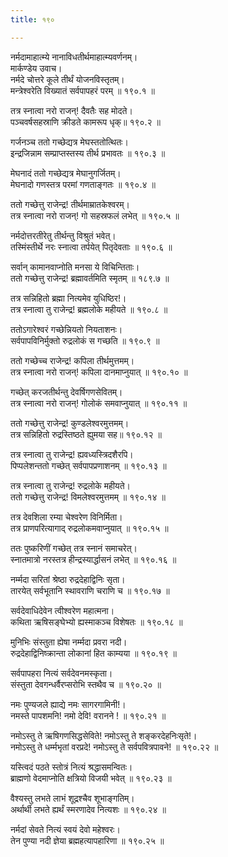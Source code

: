 ```yaml
---
title: १९०

---
```

नर्मदामाहात्म्ये नानाविधतीर्थमाहात्म्यवर्णनम्।  
मार्कण्डेय उवाच।  
नर्मदे चोत्तरे कूले तीर्थं योजनविस्तृतम्।  
मन्त्रेश्वरेति विख्यातं सर्वपापहरं परम् ॥ १९०.१ ॥  
  
तत्र स्नात्वा नरो राजन्! दैवतैः सह मोदते।  
पञ्चवर्षसहस्राणि क्रीडते कामरूप धृक्॥ १९०.२ ॥  
  
गर्जनञ्च ततो गच्छेद्यत्र मेघस्ततोत्थितः।  
इन्द्रजिन्नाम सम्प्राप्तस्तस्य तीर्थ प्रभावतः ॥ १९०.३ ॥  
  
मेघनादं ततो गच्छेद्यत्र मेघानुगर्जितम्।  
मेघनादो गणस्तत्र परमां गणताङ्गतः ॥ १९०.४ ॥  
  
ततो गच्छेत्तु राजेन्द्र! तीर्थमाम्रातकेश्वरम्।  
तत्र स्नात्वा नरो राजन्! गो सहस्रफलं लभेत् ॥ १९०.५ ॥  
  
नर्मदोत्तरतीरेतु तीर्थन्तु विश्रुतं भवेत्।  
तस्मिंस्तीर्थे नरः स्नात्वा तर्पयेत् पितृदेवताः ॥ १९०.६ ॥  
  
सर्वान् कामानवाप्नोति मनसा ये विचिन्तिताः।  
ततो गच्छेत्तु राजेन्द्र! ब्रह्मावर्तमिति स्मृतम् ॥ १८९.७ ॥  
  
तत्र सन्निहितो ब्रह्मा नित्यमेव युधिष्ठिर!।  
तत्र स्नात्वा तु राजेन्द्र! ब्रह्मलोके महीयते ॥ १९०.८ ॥  
  
ततोऽगारेश्वरं गच्छेन्नियतो नियताशनः।  
सर्वपापविनिर्मुक्तो रुद्रलोकं स गच्छति ॥ १९०.९ ॥  
  
ततो गच्छेच्च राजेन्द्र! कपिला तीर्थमुत्तमम्।  
तत्र स्नात्वा नरो राजन्! कपिला दानमाप्नुयात् ॥ १९०.१० ॥  
  
गच्छेत् करजतीर्थन्तु देवर्षिगणसेवितम्।  
तत्र स्नात्वा नरो राजन्! गोलोकं समवाप्नुयात् ॥ १९०.११ ॥  
  
ततो गच्छेत्तु राजेन्द्र! कुण्डलेश्वरमुत्तमम्।  
तत्र सन्निहितो रुद्रस्तिष्ठते ह्युमया सह॥ १९०.१२ ॥  
  
तत्र स्नात्वा तु राजेन्द्र! ह्यवध्यस्त्रिदशैरपि।  
पिप्पलेशन्ततो गच्छेत् सर्वपापप्रणाशनम् ॥ १९०.१३ ॥  
  
तत्र स्नात्वा तु राजेन्द्र! रुद्रलोके महीयते।  
ततो गच्छेत्तु राजेन्द्र! विमलेश्वरमुत्तमम् ॥ १९०.१४ ॥  
  
तत्र देवशिला रम्या चेश्वरेण विनिर्मिता।  
तत्र प्राणपरित्यागाद् रुद्रलोकमवाप्नुयात् ॥ १९०.१५ ॥  
  
ततः पुष्करिणीं गच्छेत् तत्र स्नानं समाचरेत्।  
स्नातमात्रो नरस्तत्र हीन्द्रस्यार्द्धासनं लभेत् ॥ १९०.१६ ॥  
  
नर्म्मदा सरितां श्रेष्ठा रुद्रदेहाद्विनिः सृता।  
तारयेत् सर्वभूतानि स्थावराणि चराणि च ॥ १९०.१७ ॥  
  
सर्वदेवाधिदेवेन त्वीश्वरेण महात्मना।  
कथिता ऋषिसङ्घेभ्यो ह्यस्माकञ्च विशेषतः ॥ १९०.१८ ॥  
  
मुनिभिः संस्तुता ह्येषा नर्म्मदा प्रवरा नदी।  
रुद्रदेहाद्विनिष्क्रान्ता लोकानां हित काम्यया ॥ १९०.१९ ॥  
  
सर्वपापहरा नित्यं सर्वदेवनमस्कृता।  
संस्तुता देवगन्धर्वैरप्सरोभि स्तथैव च ॥ १९०.२० ॥  
  
नमः पुण्यजले ह्याद्ये नमः सागरगामिनी!।  
नमस्ते पापशमनि! नमो देवि! वरानने ! ॥ १९०.२१ ॥  
  
नमोऽस्तु ते ऋषिगणसिद्धसेविते! नमोऽस्तु ते शङ्करदेहनिःसृते!।  
नमोऽस्तु ते धर्म्मभृतां वरप्रदे! नमोऽस्तु ते सर्वपवित्रपावने! ॥ १९०.२२ ॥  
  
यस्त्विदं पठते स्तोत्रं नित्यं श्रद्धासमन्वितः।  
ब्राह्मणो वेदमाप्नोति क्षत्रियो विजयी भवेत् ॥ १९०.२३ ॥  
  
वैश्यस्तु लभते लाभं शूद्रश्चैव शूभाङ्गतिम्।  
अर्थार्थी लभते ह्यर्थं स्मरणादेव नित्यशः ॥ १९०.२४ ॥  
  
नर्मदां सेवते नित्यं स्वयं देवो महेश्वरः।  
तेन पुण्या नदी ज्ञेया ब्रह्महत्यापहारिणा ॥ १९०.२५ ॥